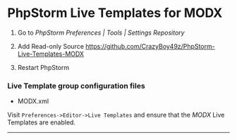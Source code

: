 # PhpStorm Live Templates for MODX

1. Go to *PhpStorm Preferences | Tools | Settings Repository*

2. Add Read-only Source https://github.com/CrazyBoy49z/PhpStorm-Live-Templates-MODX

3. Restart PhpStorm

### Live Template group configuration files

- MODX.xml

Visit `Preferences->Editor->Live Templates` and ensure that the *MODX* Live Templates are enabled.

----